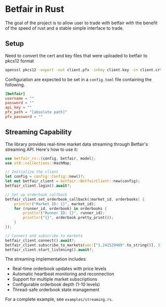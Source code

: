 # Betfair in Rust

The goal of the project is to allow user to trade with betfair with the benefit of the speed of rust and a stable simple interface to trade.

## Setup

Need to convert the cert and key files that were uploaded to betfair to pkcs12 format

```bash
openssl pkcs12 -export -out client.pfx -inkey client.key -in client.crt
```

Configuration are expected to be set in a `config.toml` file containing the following.

```toml
[betfair]
username = ""
password = ""
api_key = ""
pfx_path = "[absolute path]"
pfx_password = ""
```

## Streaming Capability

The library provides real-time market data streaming through Betfair's streaming API. Here's how to use it:

```rust
use betfair_rs::{config, betfair, model};
use std::collections::HashMap;

// Initialize the client
let config = config::Config::new()?;
let mut betfair_client = betfair::BetfairClient::new(config);
betfair_client.login().await?;

// Set up orderbook callback
betfair_client.set_orderbook_callback(|market_id, orderbooks| {
    println!("Market ID: {}", market_id);
    for (runner_id, orderbook) in orderbooks {
        println!("Runner ID: {}", runner_id);
        println!("{}", orderbook.pretty_print());
    }
});

// Connect and subscribe to markets
betfair_client.connect().await?;
betfair_client.subscribe_to_markets(vec!["1.241529489".to_string()], 3).await?;
betfair_client.start_listening().await?;
```

The streaming implementation includes:
- Real-time orderbook updates with price levels
- Automatic heartbeat monitoring and reconnection
- Support for multiple market subscriptions
- Configurable orderbook depth (1-10 levels)
- Thread-safe orderbook state management

For a complete example, see `examples/streaming.rs`.

